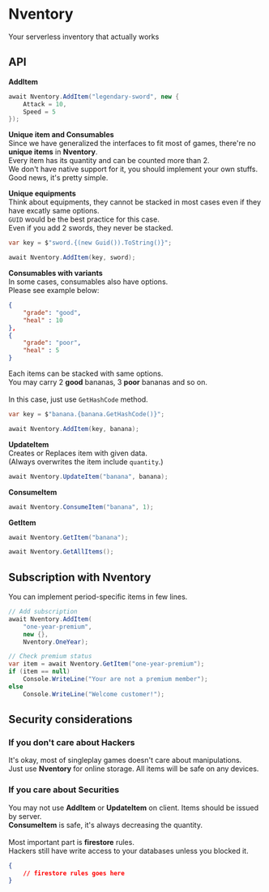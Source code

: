 Nventory
====
Your serverless inventory that actually works


API
----
__AddItem__
```cs
await Nventory.AddItem("legendary-sword", new {
    Attack = 10,
    Speed = 5
});
```

__Unique item and Consumables__<br>
Since we have generalized the interfaces to fit most of games, there're no __unique items__ in __Nventory__.<br>
Every item has its quantity and can be counted more than 2.<br>
We don't have native support for it, you should implement your own stuffs.<br>
Good news, it's pretty simple.

__Unique equipments__<br>
Think about equipments, they cannot be stacked in most cases even if they have excatly same options.<br>
`GUID` would be the best practice for this case.<br>
Even if you add 2 swords, they never be stacked.
```cs
var key = $"sword.{(new Guid()).ToString()}";

await Nventory.AddItem(key, sword);
```

__Consumables with variants__<br>
In some cases, consumables also have options.<br>
Please see example below:
```json
{
    "grade": "good",
    "heal" : 10
},
{
    "grade": "poor",
    "heal" : 5
}
```
Each items can be stacked with same options. <br>
You may carry 2 __good__ bananas, 3 __poor__ bananas and so on.<br>
<br>
In this case, just use `GetHashCode` method.

```cs
var key = $"banana.{banana.GetHashCode()}";

await Nventory.AddItem(key, banana);
```

__UpdateItem__<br>
Creates or Replaces item with given data.<br>
(Always overwrites the item include `quantity`.)

```cs
await Nventory.UpdateItem("banana", banana);
```

__ConsumeItem__

```cs
await Nventory.ConsumeItem("banana", 1);
```

__GetItem__

```cs
await Nventory.GetItem("banana");
```
```cs
await Nventory.GetAllItems();
```


Subscription with Nventory
----
You can implement period-specific items in few lines.

```cs
// Add subscription
await Nventory.AddItem(
    "one-year-premium",
    new {},
    Nventory.OneYear);
```

```cs
// Check premium status
var item = await Nventory.GetItem("one-year-premium");
if (item == null)   
    Console.WriteLine("Your are not a premium member");
else
    Console.WriteLine("Welcome customer!");
```

Security considerations
----
### __If you don't care about Hackers__
It's okay, most of singleplay games doesn't care about manipulations.<br>
Just use __Nventory__ for online storage. All items will be safe on any devices.

### __If you care about Securities__
You may not use __AddItem__ or __UpdateItem__ on client. Items should be issued by server.<br>
__ConsumeItem__ is safe, it's always decreasing the quantity.<br>
<br>
Most important part is __firestore__ rules.<br>
Hackers still have write access to your databases unless you blocked it.
```json
{
    // firestore rules goes here
}
```



